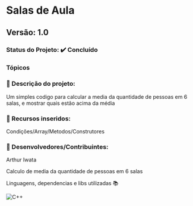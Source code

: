 # Salas de Aula
## Versão: 1.0 
### Status do Projeto: ✔️ Concluído 
### Tópicos 
### 🔹 Descrição do projeto:

Um simples codigo para calcular a media da quantidade de pessoas em 6 salas, e mostrar quais estão acima da média

### 🔹 Recursos inseridos:

Condições/Array/Metodos/Construtores

### 🔹 Desenvolvedores/Contribuintes:

Arthur Iwata

Calculo de media da quantidade de pessoas em 6 salas

Linguagens, dependencias e libs utilizadas 📚

![C++](https://img.shields.io/badge/C%2B%2B-00599C?style=for-the-badge&logo=c%2B%2B&logoColor=white) 
 
 
